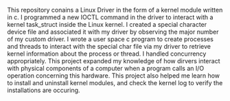 This repository conains a Linux Driver in the form of a kernel module written in c. I programmed a new IOCTL command in the driver to interact with a kernel task_struct inside the 
Linux kernel. I created a special character device file and associated it with my driver by observing the major number of my custom driver. I wrote a user space c program to create 
processes and threads to interact with the special char file via my driver to retrieve kernel information about the process or thread. I handled concurrency appropriately. This 
project expanded my knowledge of how dirvers interact with physical components of a computer when a program calls an I/O operation concerning this hardware. This project also helped 
me learn how to install and uninstall kernel modules, and check the kernel log to verify the installations are occuring.
